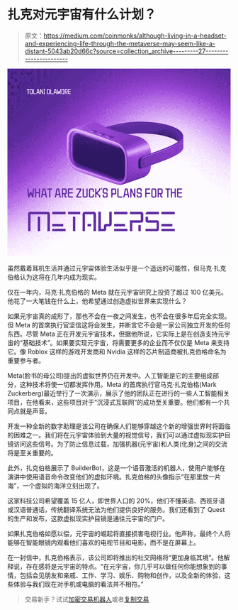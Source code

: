 # 扎克对元宇宙有什么计划？

> 原文：<https://medium.com/coinmonks/although-living-in-a-headset-and-experiencing-life-through-the-metaverse-may-seem-like-a-distant-5043ab20d66c?source=collection_archive---------27----------------------->

![](img/4e922168ad245ef4c9af6c8cf0c5883d.png)

虽然戴着耳机生活并通过元宇宙体验生活似乎是一个遥远的可能性，但马克·扎克伯格认为这将在几年内成为现实。

仅在一年内，马克·扎克伯格的 Meta 就在元宇宙研究上投资了超过 100 亿美元。他花了一大笔钱在什么上，他希望通过创造虚拟世界来实现什么？

如果元宇宙真的成形了，那也不会在一夜之间发生，也不会在很多年后完全实现。但 Meta 的首席执行官坚信这将会发生，并断言它不会是一家公司独立开发的任何东西。尽管 Meta 正在开发元宇宙技术，但据他所说，它实际上是在创造支持元宇宙的“基础技术”。如果要实现元宇宙，将需要更多的企业而不仅仅是 Meta 来支持它。像 Roblox 这样的游戏开发商和 Nvidia 这样的芯片制造商被扎克伯格命名为重要参与者。

Meta(脸书的母公司)提出的虚拟世界仍在开发中。人工智能是它的主要组成部分，这种技术将使一切都发挥作用。Meta 的首席执行官马克·扎克伯格(Mark Zuckerberg)最近举行了一次演示，展示了他的团队正在进行的一些人工智能相关项目，在他看来，这些项目对于“沉浸式互联网”的成功至关重要。他们都有一个共同点就是声音。

开发一种全新的数字助理是该公司在确保人们能够穿越这个新的增强世界时将面临的困难之一。我们将在元宇宙体验到大量的视觉信号，我们可以通过虚拟现实护目镜访问这些信号。为了防止信息过载，加强机器(元宇宙)和人类(化身)之间的交流将是至关重要的。

此外，扎克伯格展示了 BuilderBot，这是一个语音激活的机器人，使用户能够在演讲中使用语音命令改变他们的虚拟环境。扎克伯格的头像指示“在那里放一片海”，一个虚拟的海洋立刻出现了。

这家科技公司希望覆盖 15 亿人，即世界人口的 20%，他们不懂英语、西班牙语或汉语普通话，传统翻译系统无法为他们提供良好的服务。我们还看到了 Quest 的生产和发布，这款虚拟现实护目镜是通往元宇宙的门户。

如果扎克伯格如愿以偿，元宇宙的崛起将直接损害电视行业。他声称，最终个人将能够在智能眼镜内观看他们喜欢的电视节目和电影，而不是在屏幕上。

在一封信中，扎克伯格表示，该公司即将推出的社交网络将“更加身临其境”。他解释说，存在感将是元宇宙的特点。“在元宇宙，你几乎可以做任何你能想象到的事情，包括会见朋友和亲戚、工作、学习、娱乐、购物和创作，以及全新的体验，这些体验与我们现在对手机或电脑的看法并不相符。”

> 交易新手？试试[加密交易机器人](/coinmonks/crypto-trading-bot-c2ffce8acb2a)或者[复制交易](/coinmonks/top-10-crypto-copy-trading-platforms-for-beginners-d0c37c7d698c)